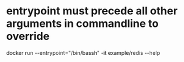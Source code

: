 # entrypoint must precede all other arguments in commandline to override
docker run --entrypoint="/bin/bassh" -it example/redis --help
